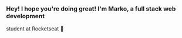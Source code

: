 ### Hey! I hope you're doing great! I'm Marko, a full stack web development
student at Rocketseat 👋

<div>
  <img
    align="left"
    src="https://github-readme-stats.vercel.app/api?username=mkclimako&show_icons=true&bg_color=30,0ff1ce,904e95&title_color=fff&text_color=fff&count_private=true"
    alt=""
  />
  <img
    src="https://github-readme-stats.vercel.app/api/top-langs/?username=mkclimako&show_icons=true&bg_color=30,0ff1ce,904e95&title_color=fff&text_color=fff&langs_count=8"
    alt=""
  />
</div>
